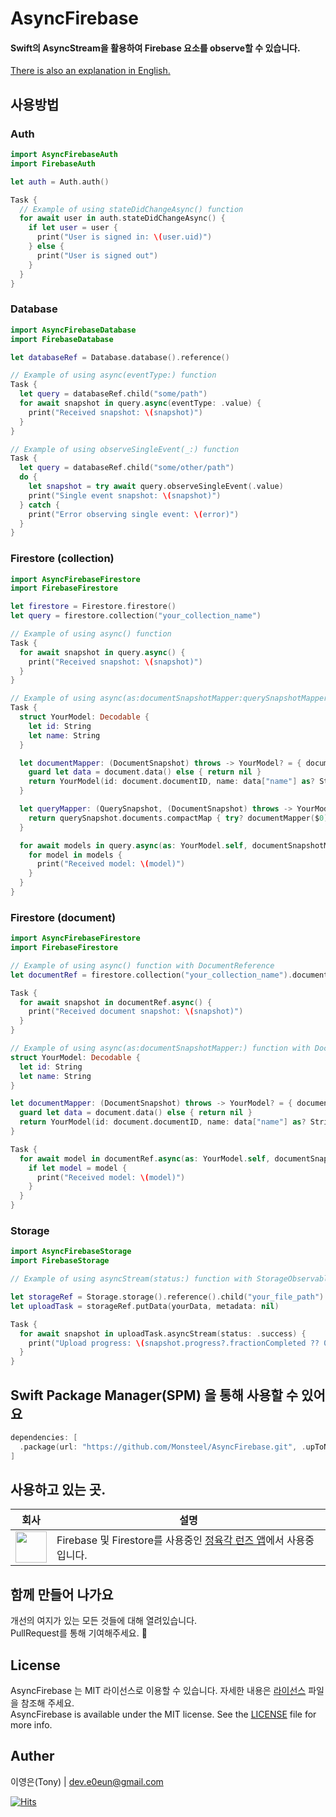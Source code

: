# AsyncFirebase

#### Swift의 AsyncStream을 활용하여 Firebase 요소를 observe할 수 있습니다.

[There is also an explanation in English.](https://github.com/Monsteel/AsyncFirebase/tree/main/README_EN.md)

## 사용방법

### Auth

```swift
import AsyncFirebaseAuth
import FirebaseAuth

let auth = Auth.auth()

Task {
  // Example of using stateDidChangeAsync() function
  for await user in auth.stateDidChangeAsync() {
    if let user = user {
      print("User is signed in: \(user.uid)")
    } else {
      print("User is signed out")
    }
  }
}
```

### Database

```swift
import AsyncFirebaseDatabase
import FirebaseDatabase

let databaseRef = Database.database().reference()

// Example of using async(eventType:) function
Task {
  let query = databaseRef.child("some/path")
  for await snapshot in query.async(eventType: .value) {
    print("Received snapshot: \(snapshot)")
  }
}

// Example of using observeSingleEvent(_:) function
Task {
  let query = databaseRef.child("some/other/path")
  do {
    let snapshot = try await query.observeSingleEvent(.value)
    print("Single event snapshot: \(snapshot)")
  } catch {
    print("Error observing single event: \(error)")
  }
}
```

### Firestore (collection)

```swift
import AsyncFirebaseFirestore
import FirebaseFirestore

let firestore = Firestore.firestore()
let query = firestore.collection("your_collection_name")

// Example of using async() function
Task {
  for await snapshot in query.async() {
    print("Received snapshot: \(snapshot)")
  }
}

// Example of using async(as:documentSnapshotMapper:querySnapshotMapper:) function
Task {
  struct YourModel: Decodable {
    let id: String
    let name: String
  }

  let documentMapper: (DocumentSnapshot) throws -> YourModel? = { document in
    guard let data = document.data() else { return nil }
    return YourModel(id: document.documentID, name: data["name"] as? String ?? "")
  }

  let queryMapper: (QuerySnapshot, (DocumentSnapshot) throws -> YourModel?) -> [YourModel] = { querySnapshot, documentMapper in
    return querySnapshot.documents.compactMap { try? documentMapper($0) }
  }

  for await models in query.async(as: YourModel.self, documentSnapshotMapper: documentMapper, querySnapshotMapper: queryMapper) {
    for model in models {
      print("Received model: \(model)")
    }
  }
}
```

### Firestore (document)

```swift
import AsyncFirebaseFirestore
import FirebaseFirestore

// Example of using async() function with DocumentReference
let documentRef = firestore.collection("your_collection_name").document("your_document_id")

Task {
  for await snapshot in documentRef.async() {
    print("Received document snapshot: \(snapshot)")
  }
}

// Example of using async(as:documentSnapshotMapper:) function with DocumentReference
struct YourModel: Decodable {
  let id: String
  let name: String
}

let documentMapper: (DocumentSnapshot) throws -> YourModel? = { document in
  guard let data = document.data() else { return nil }
  return YourModel(id: document.documentID, name: data["name"] as? String ?? "")
}

Task {
  for await model in documentRef.async(as: YourModel.self, documentSnapshotMapper: documentMapper) {
    if let model = model {
      print("Received model: \(model)")
    }
  }
}
```

### Storage

```swift
import AsyncFirebaseStorage
import FirebaseStorage

// Example of using asyncStream(status:) function with StorageObservableTask

let storageRef = Storage.storage().reference().child("your_file_path")
let uploadTask = storageRef.putData(yourData, metadata: nil)

Task {
  for await snapshot in uploadTask.asyncStream(status: .success) {
    print("Upload progress: \(snapshot.progress?.fractionCompleted ?? 0)")
  }
}
```

## Swift Package Manager(SPM) 을 통해 사용할 수 있어요

```swift
dependencies: [
  .package(url: "https://github.com/Monsteel/AsyncFirebase.git", .upToNextMajor(from: "0.0.1"))
]
```

## 사용하고 있는 곳.

| 회사                                                                                                    | 설명                                                                                                                                                           |
| ------------------------------------------------------------------------------------------------------- | -------------------------------------------------------------------------------------------------------------------------------------------------------------- |
| <img src="https://github.com/user-attachments/assets/ddca8614-c940-425c-a0d1-6a0e8f9d2458" height="50"> | Firebase 및 Firestore를 사용중인 [정육각 런즈 앱](https://apps.apple.com/kr/app/%EC%A0%95%EC%9C%A1%EA%B0%81-%EB%9F%B0%EC%A6%88/id1544435627)에서 사용중입니다. |

## 함께 만들어 나가요

개선의 여지가 있는 모든 것들에 대해 열려있습니다.<br>
PullRequest를 통해 기여해주세요. 🙏

## License

AsyncFirebase 는 MIT 라이선스로 이용할 수 있습니다. 자세한 내용은 [라이선스](https://github.com/Monsteel/AsyncFirebase/tree/main/LICENSE) 파일을 참조해 주세요.<br>
AsyncFirebase is available under the MIT license. See the [LICENSE](https://github.com/Monsteel/AsyncFirebase/tree/main/LICENSE) file for more info.

## Auther

이영은(Tony) | dev.e0eun@gmail.com

[![Hits](https://hits.seeyoufarm.com/api/count/incr/badge.svg?url=https%3A%2F%2Fgithub.com%2FMonsteel%2FAsyncFirebase&count_bg=%2379C83D&title_bg=%23555555&icon=&icon_color=%23E7E7E7&title=hits&edge_flat=false)](https://hits.seeyoufarm.com)
